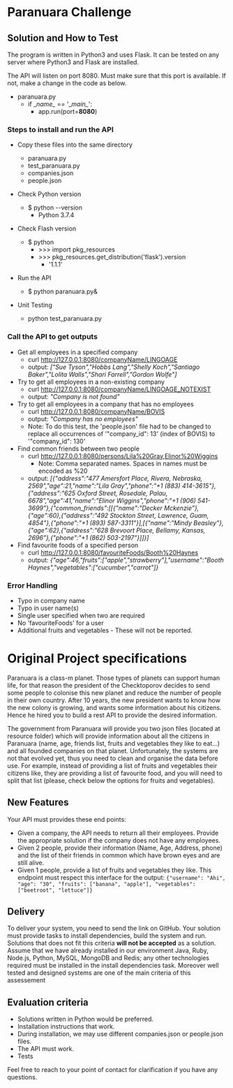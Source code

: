 # Paranuara Challenge

## Solution and How to Test
The program is written in Python3 and uses Flask. It can be
tested on any server where Python3 and Flask are installed.

The API will listen on port 8080. Must make sure that this port is available. 
If not, make a change in the code as below.

- paranuara.py
    - if \__name\__ == '\__main\__':
        - app.run(port=**8080**)


### Steps to install and run the API
-   Copy these files into the same directory
    -   paranuara.py
    -   test_paranuara.py
    -   companies.json
    -   people.json   
- Check Python version
    - $ python --version
        - Python 3.7.4
- Check Flash version
    - $ python
        - \>>> import pkg_resources
        - \>>> pkg_resources.get_distribution('flask').version
            - '1.1.1'
- Run the API
    - $ python paranuara.py&

- Unit Testing
    - python test_paranuara.py

### Call the API to get outputs
- Get all employees in a specified company
    - curl http://127.0.0.1:8080/companyName/LINGOAGE
    - output: *["Sue Tyson","Hobbs Lang","Shelly Koch","Santiago Baker","Lolita Walls","Shari Farrell","Gordon Wolfe"]*
- Try to get all employees in a non-existing company
    - curl http://127.0.0.1:8080/companyName/LINGOAGE_NOTEXIST
    - output: *"Company is not found"*
- Try to get all employees in a company that has no employees
    - curl http://127.0.0.1:8080/companyName/BOVIS
    - output: *"Company has no employees"*
    - Note: To do this test, the 'people.json' file had to be changed to replace all occurrences of '"company_id": 13' (index of BOVIS) to '"company_id": 130' 
- Find common friends between two people
    - curl http://127.0.0.1:8080/persons/Lila%20Gray,Elinor%20Wiggins
        - Note: Comma separated names. Spaces in names must be encoded as %20  
    - output: *[{"address":"477 Amersfort Place, Rivera, Nebraska, 2569","age":21,"name":"Lila Gray","phone":"+1 (883) 414-3615"},{"address":"625 Oxford Street, Rosedale, Palau, 6678","age":41,"name":"Elinor Wiggins","phone":"+1 (906) 541-3699"},{"common_friends":[[{"name":"Decker Mckenzie"},{"age":60},{"address":"492 Stockton Street, Lawrence, Guam, 4854"},{"phone":"+1 (893) 587-3311"}],[{"name":"Mindy Beasley"},{"age":62},{"address":"628 Brevoort Place, Bellamy, Kansas, 2696"},{"phone":"+1 (862) 503-2197"}]]}]*  
- Find favourite foods of a specified person
    - curl http://127.0.0.1:8080/favouriteFoods/Booth%20Haynes
    - output: *{"age":46,"fruits":["apple","strawberry"],"username":"Booth Haynes","vegetables":["cucumber","carrot"]}*

### Error Handling
   - Typo in company name
   - Typo in user name(s)
   - Single user specified when two are required
   - No 'favouriteFoods' for a user
   - Additional fruits and vegetables
    - These will not be reported.
 

#    
# Original Project specifications
        
Paranuara is a class-m planet. Those types of planets can support human life, for that reason the president of the Checktoporov decides to send some people to colonise this new planet and
reduce the number of people in their own country. After 10 years, the new president wants to know how the new colony is growing, and wants some information about his citizens. Hence he hired you to build a rest API to provide the desired information.

The government from Paranuara will provide you two json files (located at resource folder) which will provide information about all the citizens in Paranuara (name, age, friends list, fruits and vegetables they like to eat...) and all founded companies on that planet.
Unfortunately, the systems are not that evolved yet, thus you need to clean and organise the data before use.
For example, instead of providing a list of fruits and vegetables their citizens like, they are providing a list of favourite food, and you will need to split that list (please, check below the options for fruits and vegetables).

## New Features
Your API must provides these end points:
- Given a company, the API needs to return all their employees. Provide the appropriate solution if the company does not have any employees.
- Given 2 people, provide their information (Name, Age, Address, phone) and the list of their friends in common which have brown eyes and are still alive.
- Given 1 people, provide a list of fruits and vegetables they like. This endpoint must respect this interface for the output: 
`{"username": "Ahi", "age": "30", "fruits": ["banana", "apple"], "vegetables": ["beetroot", "lettuce"]}`

## Delivery
To deliver your system, you need to send the link on GitHub. Your solution must provide tasks to install dependencies, build the system and run. Solutions that does not fit this criteria **will not be accepted** as a solution. Assume that we have already installed in our environment Java, Ruby, Node.js, Python, MySQL, MongoDB and Redis; any other technologies required must be installed in the install dependencies task. Moreover well tested and designed systems are one of the main criteria of this assessement 

## Evaluation criteria
- Solutions written in Python would be preferred.
- Installation instructions that work.
- During installation, we may use different companies.json or people.json files.
- The API must work.
- Tests

Feel free to reach to your point of contact for clarification if you have any questions.
